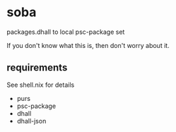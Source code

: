 # soba

packages.dhall to local psc-package set

If you don't know what this is, then don't worry about it.

## requirements

See shell.nix for details

* purs
* psc-package
* dhall
* dhall-json
